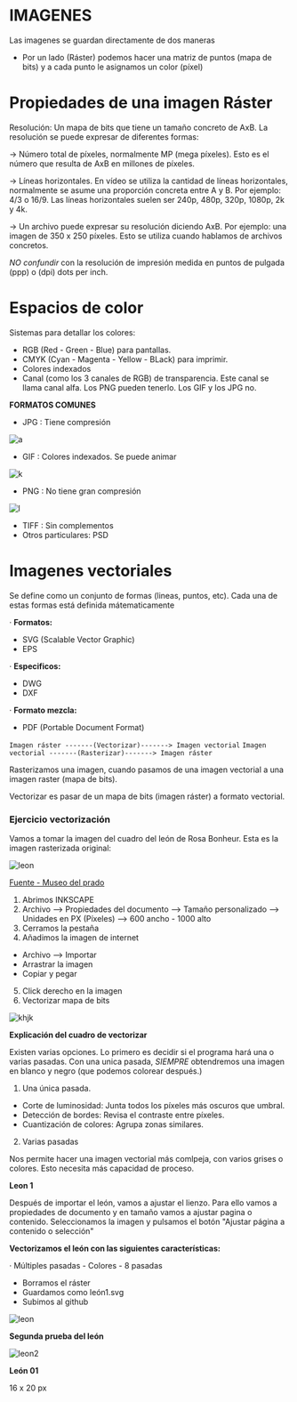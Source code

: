 

# IMAGENES
Las imagenes se guardan directamente de dos maneras

- Por un lado (Ráster) podemos hacer una matriz de puntos (mapa de bits) y a cada punto le asignamos un color (píxel)

# Propiedades de una imagen Ráster
Resolución: Un mapa de bits que tiene un tamaño concreto de AxB. La resolución se puede expresar de diferentes formas:

-> Número total de píxeles, normalmente MP (mega píxeles). Esto es el número que resulta de AxB en millones de píxeles.

-> Líneas horizontales. En vídeo se utiliza la cantidad de líneas horizontales, normalmente se asume una proporción concreta entre A y B. Por ejemplo: 4/3 o 16/9.
Las líneas horizontales suelen ser 240p, 480p, 320p, 1080p, 2k y 4k. 

-> Un archivo puede expresar su resolución diciendo AxB. Por ejemplo: una imagen de 350 x 250 píxeles. Esto se utiliza cuando hablamos de archivos concretos.

*NO confundir* con la resolución de impresión medida en puntos de pulgada (ppp) o (dpi) dots per inch.

# Espacios de color

Sistemas para detallar los colores:

- RGB (Red - Green - Blue) para pantallas.
- CMYK (Cyan - Magenta - Yellow - BLack) para imprimir.
- Colores indexados
- Canal (como los 3 canales de RGB) de transparencia. Este canal se llama canal alfa. Los PNG pueden tenerlo. Los GIF y los JPG no.

**FORMATOS COMUNES**

- JPG : Tiene compresión

![a](https://64.media.tumblr.com/dbde3730e54312dcaf69b729eb8a652c/73f0b73e8e06bdc7-0d/s2048x3072/4929d82d07d7f68de207e4383f41824d587e1481.jpg)

- GIF : Colores indexados. Se puede animar

![k](https://gifburg.com/images/gifs/loading/gifs/0002.gif)

- PNG : No tiene gran compresión

![l](https://www.pngkey.com/png/full/255-2559405_-color-azul-acuarela-png.png)

- TIFF : Sin complementos
- Otros particulares: PSD

# Imagenes vectoriales

Se define como un conjunto de formas (lineas, puntos, etc). Cada una de estas formas está definida mátematicamente

· **Formatos:**

- SVG (Scalable Vector Graphic)
- EPS

· **Especificos:**

- DWG 
- DXF

· **Formato mezcla:**

- PDF (Portable Document Format)

```Imagen ráster -------(Vectorizar)-------> Imagen vectorial```
```Imagen vectorial -------(Rasterizar)-------> Imagen ráster```

Rasterizamos una imagen, cuando pasamos de una imagen vectorial a una imagen raster (mapa de bits).

Vectorizar es pasar de un mapa de bits (imagen ráster) a formato vectorial.


### Ejercicio vectorización

Vamos a tomar la imagen del cuadro del león de Rosa Bonheur. Esta es la imagen rasterizada original:

![leon](https://content3.cdnprado.net/imagenes/Documentos/imgsem/19/1998/19984271-9cb6-476d-8655-f012e1fec1bf/0468ba4c-65e8-436e-a267-f76147971ea0_832.jpg)

[Fuente - Museo del prado](https://www.museodelprado.es/coleccion/obra-de-arte/el-cid/19984271-9cb6-476d-8655-f012e1fec1bf)

1. Abrimos INKSCAPE
2. Archivo --> Propiedades del documento --> Tamaño personalizado --> Unidades en PX (Píxeles) --> 600 ancho - 1000 alto
3. Cerramos la pestaña
4. Añadimos la imagen de internet
- Archivo --> Importar
- Arrastrar la imagen
- Copiar y pegar
5. Click derecho en la imagen 
6. Vectorizar mapa de bits

![khjk](https://github.com/Mikeey666/1er-trimestre/blob/main/Captura%20de%20pantalla%20de%202021-10-20%2012-47-33.png?raw=true)

**Explicación del cuadro de vectorizar**

Existen varias opciones. Lo primero es decidir si el programa hará una o varias pasadas. Con una unica pasada, *SIEMPRE* obtendremos una imagen en blanco y negro (que podemos colorear después.)

1. Una única pasada.

- Corte de luminosidad: Junta todos los píxeles más oscuros que umbral.
- Detección de bordes: Revisa el contraste entre píxeles.
- Cuantización de colores: Agrupa zonas similares. 

2. Varias pasadas

Nos permite hacer una imagen vectorial más comlpeja, con varios grises o colores. Esto necesita más capacidad de proceso.

**Leon 1**

Después de importar el león, vamos a ajustar el lienzo. Para ello vamos a propiedades de documento y en tamaño vamos a ajustar pagina o contenido. Seleccionamos la imagen y pulsamos el botón "Ajustar página a contenido o selección"

**Vectorizamos el león con las siguientes características:**

· Múltiples pasadas - Colores - 8 pasadas

- Borramos el ráster
- Guardamos como león1.svg
- Subimos al github

![leon](https://raw.githubusercontent.com/Mikeey666/1er-trimestre/f3913d60d18c1f406b84ae00ab75e093953859aa/leon1.svg)

**Segunda prueba del león**

![leon2](https://raw.githubusercontent.com/Mikeey666/1er-trimestre/fc7096470449552af0e947d4297178f650a4989f/leon2.svg)



**León 01**

16 x 20 px
